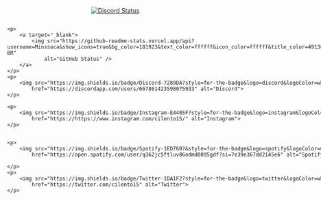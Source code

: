 <p align="center">
    <a href="https://discord.com/users/667861423598075933" target="_blank">
        <img src="https://lanyard.cnrad.dev/api/667861423598075933" alt="Discord Status" />
    </a>
</p>


<div style="display: inline-block;">

    <p>
        <a target="_blank">
            <img src="https://github-readme-stats.vercel.app/api?username=Minssoca&show_icons=true&bg_color=181923&text_color=ffffff&icon_color=ffffff&title_color=491384&custom_title=Minssoca&border_color=000000&locale=pt-BR"
                alt="GitHub Status" />
        </a>
    </p>
    <p>
        <img src="https://img.shields.io/badge/Discord-7289DA?style=for-the-badge&logo=discord&logoColor=white"
            href="https://discordapp.com/users/667861423598075933" alt="Discord">
    </p>
    
    <p>
        <img src="https://img.shields.io/badge/Instagram-E4405F?style=for-the-badge&logo=instagram&logoColor=white"
            href="https://https://www.instagram.com/cilento15/" alt="Instagram">
    </p>
    
    
    <p>
        <img src="https://img.shields.io/badge/Spotify-1ED760?&style=for-the-badge&logo=spotify&logoColor=white"
            href="https://open.spotify.com/user/q362jc5ftluv86odmd0095gdf?si=7e39e367dd2145e6" alt="Spotify">
    
    </p>
    <p>
        <img src="https://img.shields.io/badge/Twitter-1DA1F2?style=for-the-badge&logo=twitter&logoColor=white"
            href="https://twitter.com/cilento15" alt="Twitter">
    </p>

</div>
